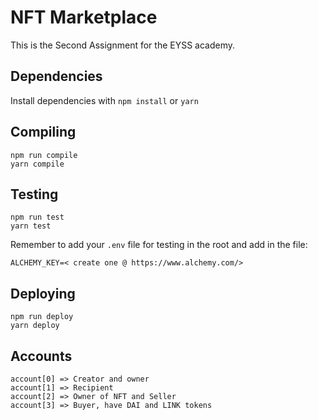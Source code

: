 # NFT Marketplace

This is the Second Assignment for the EYSS academy.

## Dependencies

Install dependencies with `npm install` or `yarn`

## Compiling

```
npm run compile
yarn compile
```

## Testing

```
npm run test
yarn test
```
Remember to add your `.env` file for testing in the root and add in the file:
```
ALCHEMY_KEY=< create one @ https://www.alchemy.com/> 
```
## Deploying

```
npm run deploy
yarn deploy
```

## Accounts 
```
account[0] => Creator and owner 
account[1] => Recipient
account[2] => Owner of NFT and Seller
account[3] => Buyer, have DAI and LINK tokens
```
